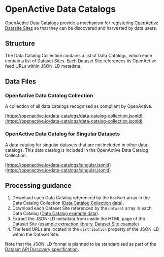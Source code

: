 # OpenActive Data Catalogs

OpenActive Data Catalogs provide a mechanism for registering [OpenActive Datasite Sites](https://developer.openactive.io/publishing-data/dataset-sites) so that they can be discovered and harvested by data users.

## Structure

The Data Catalog Collection contains a list of Data Catalogs, which each contain a list of Dataset Sites. Each Dataset Site references its OpenActive feed URLs within JSON-LD metadata.


## Data Files

### OpenActive Data Catalog Collection
A collection of all data catalogs recognised as compliant by OpenActive.

[https://openactive.io/data-catalogs/data-catalog-collection.jsonld](https://openactive.io/data-catalogs/data-catalog-collection.jsonld)

### OpenActive Data Catalog for Singular Datasets
A data catalog for singular datasets that are not included in other data catalogs. This data catalog is included in the OpenActive Data Catalog Collection.

[https://openactive.io/data-catalogs/singular.jsonld](https://openactive.io/data-catalogs/singular.jsonld)


## Processing guidance

1) Download each Data Catalog referenced by the `hasPart` array in the Data Catalog Collection ([Data Catalog Collection data](https://www.openactive.io/data-catalogs/data-catalog-collection.jsonld)).
2) Download each Dataset Site referenced by the `dataset` array in each Data Catalog ([Data Catalog example data](https://opendata.leisurecloud.live/api/datacatalog)).
3) Extract the JSON-LD metadata from inside the HTML page of the Dataset Site ([example extraction library](https://www.npmjs.com/package/htmlmetaparser), [Dataset Site example](https://opendata.fusion-lifestyle.com/OpenActive/))
4) The feed URLs are located in the `distribution` property of the JSON-LD within the Dataset Site.

Note that the JSON-LD format is planned to be standardised as part of the [Dataset API Discovery specification](https://www.openactive.io/dataset-api-discovery/EditorsDraft/).
